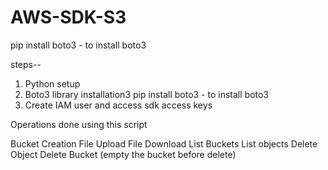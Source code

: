 # AWS-SDK-S3
pip install boto3  - to install boto3

steps--
1. Python setup
2. Boto3 library installation3
pip install boto3  - to install boto3
3. Create IAM user and access sdk access keys


Operations done using this script

Bucket Creation
File Upload
File Download
List Buckets
List objects
Delete Object
Delete Bucket (empty the bucket before delete)

